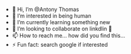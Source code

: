 - 👋 Hi, I’m @Antony Thomas
- 👀 I’m interested in being human
- 🌱 I’m currently learning something new
- 💞️ I’m looking to collaborate on linkdlin 🤔
- 📫 How to reach me... how did you find this...
- ⚡ Fun fact: search google if interested 

<!---
torcodex/torcodex is a ✨ special ✨ repository because its `README.md` (this file) appears on your GitHub profile.
You can click the Preview link to take a look at your changes.
--->

